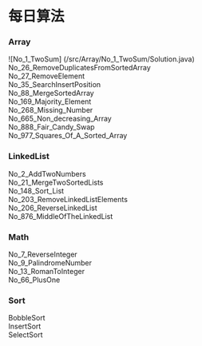 # 每日算法
### Array
![No_1_TwoSum] (/src/Array/No_1_TwoSum/Solution.java) </br>
No_26_RemoveDuplicatesFromSortedArray </br>
No_27_RemoveElement </br>
No_35_SearchInsertPosition </br>
No_88_MergeSortedArray </br>
No_169_Majority_Element </br>
No_268_Missing_Number </br>
No_665_Non_decreasing_Array </br>
No_888_Fair_Candy_Swap </br>
No_977_Squares_Of_A_Sorted_Array </br>
### LinkedList
No_2_AddTwoNumbers </br>
No_21_MergeTwoSortedLists </br>
No_148_Sort_List </br>
No_203_RemoveLinkedListElements </br>
No_206_ReverseLinkedList </br>
No_876_MiddleOfTheLinkedList </br>
### Math
No_7_ReverseInteger </br>
No_9_PalindromeNumber </br>
No_13_RomanToInteger </br>
No_66_PlusOne </br>
### Sort
BobbleSort </br>
InsertSort </br>
SelectSort </br>